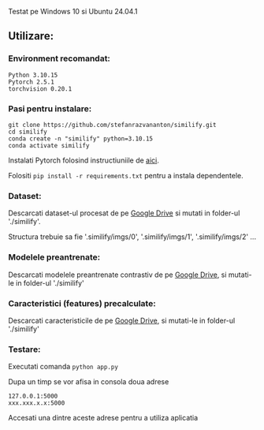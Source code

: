 Testat pe Windows 10 si Ubuntu 24.04.1



## Utilizare:
### Environment recomandat:
```
Python 3.10.15
Pytorch 2.5.1
torchvision 0.20.1
```

### Pasi pentru instalare:
```
git clone https://github.com/stefanrazvananton/similify.git
cd similify
conda create -n "similify" python=3.10.15
conda activate similify
```

Instalati Pytorch folosind instructiuniile de [aici](https://pytorch.org/get-started/locally/).

Folositi ```pip install -r requirements.txt``` pentru a instala dependentele.


### Dataset:
Descarcati dataset-ul procesat de pe [Google Drive](https://drive.google.com/file/d/13qYHNIWTIBzwyFgScORL2RFd002vrPF2/view) si mutati in folder-ul './similify'.

Structura trebuie sa fie '.similify/imgs/0', '.similify/imgs/1', '.similify/imgs/2' ... 


### Modelele preantrenate:
Descarcati modelele preantrenate contrastiv de pe [Google Drive](https://drive.google.com/drive/folders/1Eu8v9vMRvt-dyCH0XSV2i77lAd62nPXV?usp=sharing), si mutati-le in folder-ul './similify'

### Caracteristici (features) precalculate:
Descarcati caracteristicile de pe [Google Drive](https://drive.google.com/drive/folders/1Eu8v9vMRvt-dyCH0XSV2i77lAd62nPXV?usp=sharing), si mutati-le in folder-ul './similify'



### Testare:
Executati comanda ```python app.py```

Dupa un timp se vor afisa in consola doua adrese
```
127.0.0.1:5000
xxx.xxx.x.x:5000
```
Accesati una dintre aceste adrese pentru a utiliza aplicatia

